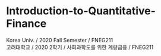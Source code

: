 # Introduction-to-Quantitative-Finance
Korea Univ. / 2020 Fall Semester / FNEG211  
고려대학교 / 2020 2학기 / 사회과학도를 위한 계량금융 / FNEG211
